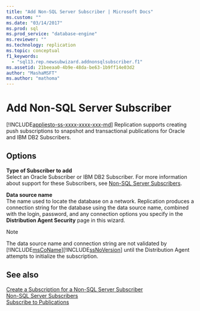 ```yaml
---
title: "Add Non-SQL Server Subscriber | Microsoft Docs"
ms.custom: ""
ms.date: "03/14/2017"
ms.prod: sql
ms.prod_service: "database-engine"
ms.reviewer: ""
ms.technology: replication
ms.topic: conceptual
f1_keywords: 
  - "sql13.rep.newsubwizard.addnonsqlsubscriber.f1"
ms.assetid: 21beeaa0-4b9e-48da-be63-1b9ff14e03d2
author: "MashaMSFT"
ms.author: "mathoma"
---
```

# Add Non-SQL Server Subscriber
[!INCLUDE[appliesto-ss-xxxx-xxxx-xxx-md](../../includes/appliesto-ss-xxxx-xxxx-xxx-md.md)]
  Replication supports creating push subscriptions to snapshot and transactional publications for Oracle and IBM DB2 Subscribers.  
  
## Options  
 **Type of Subscriber to add**  
 Select an Oracle Subscriber or IBM DB2 Subscriber. For more information about support for these Subscribers, see [Non-SQL Server Subscribers](../../relational-databases/replication/non-sql/non-sql-server-subscribers.md).  
  
 **Data source name**  
 The name used to locate the database on a network. Replication produces a connection string for the database using the data source name, combined with the login, password, and any connection options you specify in the **Distribution Agent Security** page in this wizard.  
  
> [!NOTE]
>  The data source name and connection string are not validated by [!INCLUDE[msCoName](../../includes/msconame-md.md)][!INCLUDE[ssNoVersion](../../includes/ssnoversion-md.md)] until the Distribution Agent attempts to initialize the subscription.  
  
## See also  
 [Create a Subscription for a Non-SQL Server Subscriber](../../relational-databases/replication/create-a-subscription-for-a-non-sql-server-subscriber.md)   
 [Non-SQL Server Subscribers](../../relational-databases/replication/non-sql/non-sql-server-subscribers.md)   
 [Subscribe to Publications](../../relational-databases/replication/subscribe-to-publications.md)  
  
  

